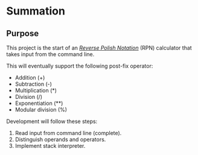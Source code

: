 # Summation

## Purpose

This project is the start of an *[Reverse Polish Notation](https://en.wikipedia.org/wiki/Reverse_Polish_notation)* (RPN) calculator that takes input from the command line.

This will eventually support the following post-fix operator:

- Addition (+)
- Subtraction (-)
- Multiplication (*)
- Division (/)
- Exponentiation (**)
- Modular division (%)

Development will follow these steps:

1. Read input from command line (complete).
2. Distinguish operands and operators.
3. Implement stack interpreter.